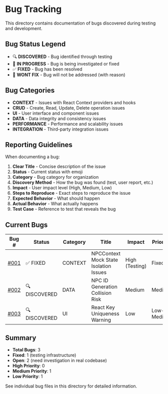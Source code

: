 # Bug Tracking

This directory contains documentation of bugs discovered during testing and development.

## Bug Status Legend

- 🔍 **DISCOVERED** - Bug identified through testing
- 🔄 **IN PROGRESS** - Bug is being investigated or fixed
- ✅ **FIXED** - Bug has been resolved
- 🚫 **WONT FIX** - Bug will not be addressed (with reason)

## Bug Categories

- **CONTEXT** - Issues with React Context providers and hooks
- **CRUD** - Create, Read, Update, Delete operation issues
- **UI** - User interface and component issues  
- **DATA** - Data integrity and consistency issues
- **PERFORMANCE** - Performance and scalability issues
- **INTEGRATION** - Third-party integration issues

## Reporting Guidelines

When documenting a bug:

1. **Clear Title** - Concise description of the issue
2. **Status** - Current status with emoji
3. **Category** - Bug category for organization
4. **Discovery Method** - How the bug was found (test, user report, etc.)
5. **Impact** - User impact level (High, Medium, Low)
6. **Steps to Reproduce** - Exact steps to reproduce the issue
7. **Expected Behavior** - What should happen
8. **Actual Behavior** - What actually happens
9. **Test Case** - Reference to test that reveals the bug

## Current Bugs

| Bug # | Status | Category | Title | Impact | Priority |
|-------|--------|----------|-------|---------|----------|
| [#001](./001-npc-context-mock-state-isolation.md) | ✅ FIXED | CONTEXT | NPCContext Mock State Isolation Issues | High (Testing) | Fixed |
| [#002](./002-npc-id-generation-collision.md) | 🔍 DISCOVERED | DATA | NPC ID Generation Collision Risk | Medium | Medium |
| [#003](./003-react-key-uniqueness-warning.md) | 🔍 DISCOVERED | UI | React Key Uniqueness Warning | Low | Low-Medium |

## Summary

- **Total Bugs**: 3
- **Fixed**: 1 (testing infrastructure)
- **Open**: 2 (need investigation in real codebase)
- **High Priority**: 0
- **Medium Priority**: 1
- **Low Priority**: 1

See individual bug files in this directory for detailed information.